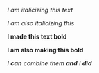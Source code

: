 *I am italicizing this text*

_I am also italicizing this_

**I made this text bold**

__I am also making this bold__

_I **can** combine them **and** I **did**_
